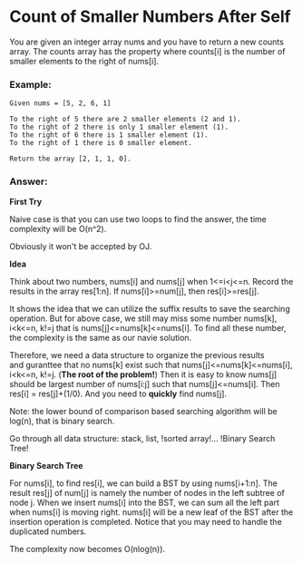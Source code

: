 Count of Smaller Numbers After Self
====================
You are given an integer array nums and you have to return a new counts array. The counts array has the property where counts[i] is the number of smaller elements to the right of nums[i].

### Example:

```
Given nums = [5, 2, 6, 1]

To the right of 5 there are 2 smaller elements (2 and 1).
To the right of 2 there is only 1 smaller element (1).
To the right of 6 there is 1 smaller element (1).
To the right of 1 there is 0 smaller element.

Return the array [2, 1, 1, 0].
```

### Answer:

**First Try**

Naive case is that you can use two loops to find the answer, 
the time complexity will be O(n^2).

Obviously it won't be accepted by OJ.

**Idea**

Think about two numbers, nums[i] and nums[j] when 1<=i<j<=n.
Record the results in the array res[1:n].
If nums[i]>=num[j], then res[i]>=res[j].

It shows the idea that we can utilize the suffix results to save the searching
operation. But for above case, we still may miss some number nums[k], i<k<=n, k!=j 
that is nums[j]<=nums[k]<=nums[i]. 
To find all these number, the complexity is the same as our navie solution.

Therefore, we need a data structure to organize the previous results  
and guranttee that no nums[k] exist 
such that nums[j]<=nums[k]<=nums[i], i<k<=n, k!=j. (**The root of the problem!**)
Then it is easy to know nums[j] should be largest number of nums[i:j] 
such that nums[j]<=nums[i]. Then res[i] = res[j]+(1/0). 
And you need to **quickly** find nums[j]. 

Note: the lower bound of comparison based searching algorithm will be log(n), 
that is binary search.

Go through all data structure: stack, list, !sorted array!... !Binary Search Tree!

**Binary Search Tree**

For nums[i], to find res[i], we can build a BST by using nums[i+1:n]. 
The result res[j] of num[j] is namely the number of nodes in the left subtree of node j. 
When we insert nums[i] into the BST, we can sum all the left part
when nums[i] is moving right. nums[i] will be a new leaf of the BST after the insertion
operation is completed. Notice that you may need to handle the duplicated numbers.

The complexity now becomes O(nlog(n)).




